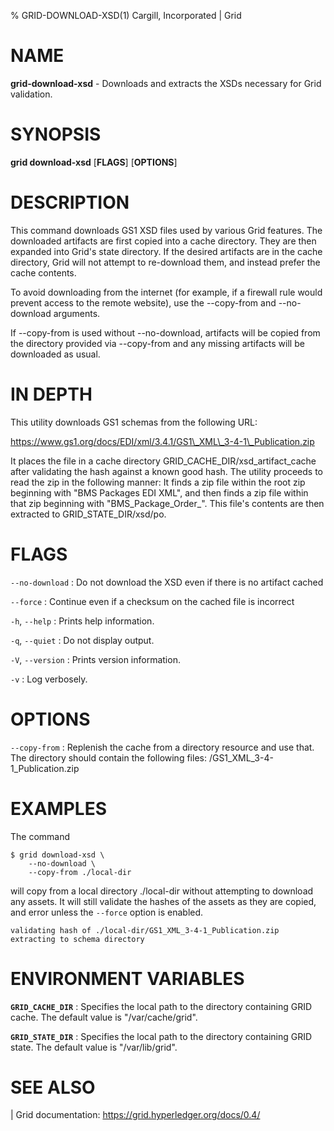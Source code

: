% GRID-DOWNLOAD-XSD(1) Cargill, Incorporated | Grid

<!--
  Copyright 2022 Cargill Incorporated
  Licensed under Creative Commons Attribution 4.0 International License
  https://creativecommons.org/licenses/by/4.0/
-->

NAME
====

**grid-download-xsd** - Downloads and extracts the XSDs necessary for Grid
validation.

SYNOPSIS
========

**grid download-xsd** \[**FLAGS**\] \[**OPTIONS**\] 

DESCRIPTION
===========

This command downloads GS1 XSD files used by various Grid features. The
downloaded artifacts are first copied into a cache directory. They are then
expanded into Grid's state directory. If the desired artifacts are in the
cache directory, Grid will not attempt to re-download them, and instead
prefer the cache contents.

To avoid downloading from the internet (for example, if a firewall rule
would prevent access to the remote website), use the --copy-from and
--no-download arguments.

If --copy-from is used without --no-download, artifacts will be copied from
the directory provided via --copy-from and any missing artifacts will be
downloaded as usual.

IN DEPTH
========

This utility downloads GS1 schemas from the following URL:

https://www.gs1.org/docs/EDI/xml/3.4.1/GS1\_XML\_3-4-1\_Publication.zip

It places the file in a cache directory GRID\_CACHE\_DIR/xsd\_artifact\_cache
after validating the hash against a known good hash. The utility proceeds to
read the zip in the following manner: It finds a zip file within the root zip
beginning with "BMS Packages EDI XML", and then finds a zip file within that
zip beginning with "BMS\_Package\_Order\_". This file's contents are then
extracted to GRID\_STATE\_DIR/xsd/po.

FLAGS
=====

`--no-download`
: Do not download the XSD even if there is no artifact cached

`--force`
: Continue even if a checksum on the cached file is incorrect

`-h`, `--help`
: Prints help information.

`-q`, `--quiet`
: Do not display output.

`-V`, `--version`
: Prints version information.

`-v`
: Log verbosely.

OPTIONS
=======

`--copy-from`
: Replenish the cache from a directory resource and use that. The directory
  should contain the following files:
  /GS1\_XML\_3-4-1\_Publication.zip

EXAMPLES
========

The command

```
$ grid download-xsd \
    --no-download \
    --copy-from ./local-dir
```

will copy from a local directory ./local-dir without attempting to download any
assets. It will still validate the hashes of the assets as they are copied, and
error unless the `--force` option is enabled.

```
validating hash of ./local-dir/GS1_XML_3-4-1_Publication.zip
extracting to schema directory
```

ENVIRONMENT VARIABLES
=====================

**`GRID_CACHE_DIR`**
: Specifies the local path to the directory containing GRID cache.
  The default value is "/var/cache/grid".

**`GRID_STATE_DIR`**
: Specifies the local path to the directory containing GRID state.
  The default value is "/var/lib/grid".

SEE ALSO
========
| Grid documentation: https://grid.hyperledger.org/docs/0.4/
